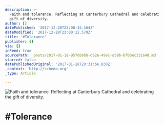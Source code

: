 ```yaml
---
description: >-
  Faith and tolerance. Reflecting at Canterbury Cathedral and celebrating the
  gift of diversity.
author: []
datePublished: '2017-12-28T23:00:15.164Z'
dateModified: '2017-12-28T23:00:12.570Z'
title: '#Tolerance'
publisher: {}
via: {}
inFeed: true
sourcePath: _posts/2017-01-18-9570b96b-d52e-49ac-a59b-bf00ec351648.md
starred: false
datePublishedOriginal: '2017-01-18T20:31:56.830Z'
_context: 'http://schema.org'
_type: Article

---
```

![Faith and tolerance. Reflecting at Canterbury Cathedral and celebrating the gift of diversity.](https://the-grid-user-content.s3-us-west-2.amazonaws.com/c502f537-18f2-470c-9caf-a617002646dd.jpg)

# \#Tolerance